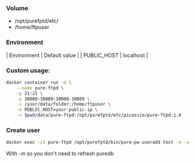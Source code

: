 ### Volume
* /opt/purefptd/etc/ 
* /home/ftpuser

### Environment
| Environment | Default value |
| PUBLIC_HOST | localhost |

### Custom usage:
```bash
docker container run -d \
	--name pure-ftpd \
	-p 21:21 \
	-p 30000-30009:30000-30009 \
	-v /your/data/folder:/home/ftpuser \
	-e PUBLIC_HOST=your-public-ip \
	-v $pwd/data/pure-ftpd:/opt/purefptd/etc/picassio/pure-ftpd:1.0
```

### Create user 
```bash
docker exec -it pure-ftpd /opt/purefptd/bin/pure-pw useradd test -m -u ftpuser -d /home/ftpuser/test
```
With *-m* so you don't need to refresh puredb



